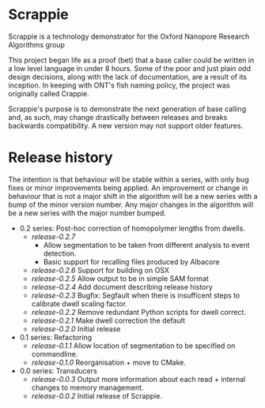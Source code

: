 # Scrappie
Scrappie is a technology demonstrator for the Oxford Nanopore Research Algorithms group


This project began life as a proof (bet) that a base caller could be written in a low level language in under 8 hours.  Some of the poor and just plain odd design decisions, along with the lack of documentation, are a result of its inception. In keeping with ONT's fish naming policy, the project was originally called Crappie.


Scrappie's purpose is to demonstrate the next generation of base calling and, as such, may change drastically between releases and breaks backwards compatibility.  A new version may not support older features.



# Release history
The intention is that behaviour will be stable within a series, with only bug fixes or minor improvements being applied.  An improvement or change in behaviour that is not a major shift in the algorithm will be a new series with a bump of the minor version number.  Any major changes in the algorithm will be a new series with the major number bumped.
* 0.2 series: Post-hoc correction of homopolymer lengths from dwells.
  * *release-0.2.7*  
    * Allow segmentation to be taken from different analysis to event detection.
    * Basic support for recalling files produced by Albacore
  * *release-0.2.6* Support for building on OSX
  * *release-0.2.5* Allow output to be in simple SAM format
  * *release-0.2.4* Add document describing release history
  * *release-0.2.3* Bugfix: Segfault when there is insufficent steps to calibrate dwell scaling factor.
  * *release-0.2.2* Remove redundant Python scripts for dwell correct.
  * *release-0.2.1* Make dwell correction the default
  * *release-0.2.0* Initial release
* 0.1 series: Refactoring
  * *release-0.1.1* Allow location of segmentation to be specified on commandline.
  * *release-0.1.0* Reorganisation + move to CMake.
* 0.0 series: Transducers
  * *release-0.0.3* Output more information about each read + internal changes to memory management.
  * *release-0.0.2* Initial release of Scrappie.

